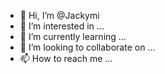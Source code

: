- 👋 Hi, I’m @Jackymi
- 👀 I’m interested in ...
- 🌱 I’m currently learning ...
- 💞️ I’m looking to collaborate on ...
- 📫 How to reach me ...

<!---
Jackymi/Jackymi is a ✨ special ✨ repository because its `README.md` (this file) appears on your GitHub profile.
You can click the Preview link to take a look at your changes.
--->
